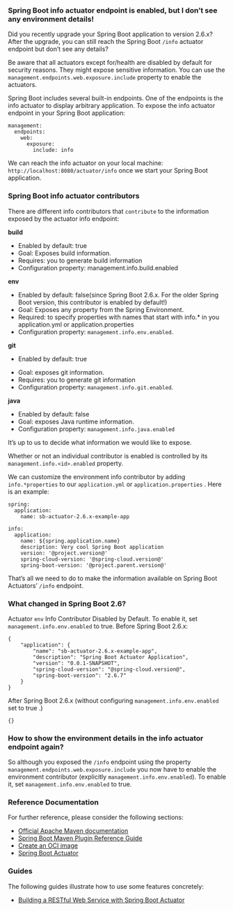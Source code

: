 ### Spring Boot info actuator endpoint is enabled, but I don’t see any environment details!
Did you recently upgrade your Spring Boot application to version 2.6.x? After the upgrade, you can still reach the Spring Boot `/info` actuator endpoint but don’t see any details?

Be aware that all actuators except for/health are disabled by default for security reasons. They might expose sensitive information. You can use the `management.endpoints.web.exposure.include` property to enable the actuators.

Spring Boot includes several built-in endpoints. One of the endpoints is the info actuator to display arbitrary application.
To expose the info actuator endpoint in your Spring Boot application:

```
management:
  endpoints:
    web:
      exposure:
        include: info
```
We can reach the info actuator on your local machine: `http://localhost:8080/actuator/info` once we start your Spring Boot application.

### Spring Boot info actuator contributors
There are different info contributors that `contribute` to the information exposed by the actuator info endpoint:

**build**
  - Enabled by default: true
  - Goal: Exposes build information.
  - Requires: you to generate build information
  - Configuration property: management.info.build.enabled
  
**env**
  - Enabled by default: false(since Spring Boot 2.6.x. For the older Spring Boot version, this contributor is enabled by default!)
  - Goal: Exposes any property from the Spring Environment.
  - Required: to specify properties with names that start with info.* in you application.yml or application.properties
  - Configuration property: `management.info.env.enabled`.
  
**git**
   * Enabled by default: true
   - Goal: exposes git information.
   - Requires: you to generate git information
   - Configuration property: `management.info.git.enabled`.
   
**java**
  - Enabled by default: false
  - Goal: exposes Java runtime information.
  - Configuration property: `management.info.java.enabled`

It’s up to us to decide what information we would like to expose.

Whether or not an individual contributor is enabled is controlled by its `management.info.<id>.enabled` property.

We can customize the environment info contributor by adding `info.*properties` to our `application.yml` or `application.properties` . Here is an example:

```
spring:
  application:
    name: sb-actuator-2.6.x-example-app
    
info:
  application:
    name: ${spring.application.name}
    description: Very cool Spring Boot application
    version: '@project.version@'
    spring-cloud-version: '@spring-cloud.version@'
    spring-boot-version: '@project.parent.version@'
```
That’s all we need to do to make the information available on Spring Boot Actuators’ `/info` endpoint.

### What changed in Spring Boot 2.6?
Actuator `env` Info Contributor Disabled by Default. To enable it, set `management.info.env.enabled` to true.
Before Spring Boot 2.6.x:

```
{
	"application": {
		"name": "sb-actuator-2.6.x-example-app",
		"description": "Spring Boot Actuator Application",
		"version": "0.0.1-SNAPSHOT",
		"spring-cloud-version": "@spring-cloud.version@",
		"spring-boot-version": "2.6.7"
	}
}
```
After Spring Boot 2.6.x (without configuring `management.info.env.enabled` set to true .)
```
{}
```
### How to show the environment details in the info actuator endpoint again?
So although you exposed the `/info` endpoint using the property `management.endpoints.web.exposure.include` you now have to enable the environment contributor (explicitly `management.info.env.enabled`).
To enable it, set `management.info.env.enabled` to true.


### Reference Documentation
For further reference, please consider the following sections:

* [Official Apache Maven documentation](https://maven.apache.org/guides/index.html)
* [Spring Boot Maven Plugin Reference Guide](https://docs.spring.io/spring-boot/docs/2.6.7/maven-plugin/reference/html/)
* [Create an OCI image](https://docs.spring.io/spring-boot/docs/2.6.7/maven-plugin/reference/html/#build-image)
* [Spring Boot Actuator](https://docs.spring.io/spring-boot/docs/2.6.7/reference/htmlsingle/#production-ready)

### Guides
The following guides illustrate how to use some features concretely:

* [Building a RESTful Web Service with Spring Boot Actuator](https://spring.io/guides/gs/actuator-service/)


